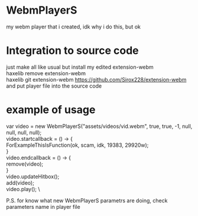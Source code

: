 # WebmPlayerS
my webm player that i created, idk why i do this, but ok

# Integration to source code
just make all like usual but install my edited extension-webm \
haxelib remove extension-webm \
haxelib git extension-webm https://github.com/Sirox228/extension-webm \
and put player file into the source code

# example of usage
var video = new WebmPlayerS("assets/videos/vid.webm", true, true, -1, null, null, null, null); \
video.startcallback = () -> { \
ForExampleThisIsFunction(ok, scam, idk, 19383, 29920w); \
} \
video.endcallback = () -> { \
remove(video); \
} \
video.updateHitbox(); \
add(video); \
video.play(); \

P.S. for know what new WebmPlayerS parametrs are doing, check parameters name in player file
